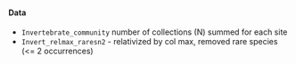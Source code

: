 #### Data ########

- `Invertebrate_community` number of collections (N) summed for each site
- `Invert_relmax_raresn2` - relativized by col max, removed rare species (<= 2 occurrences)
